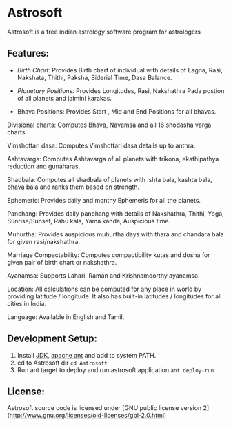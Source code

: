 Astrosoft
=========

Astrosoft is a free indian astrology software program for astrologers

Features:
---------

+ *Birth Chart:*   Provides Birth chart of individual with details of Lagna, Rasi, Nakshata, Thithi, Paksha, Siderial Time, Dasa Balance. 

+ *Planetary Positions:*   Provides Longitudes, Rasi, Nakshathra Pada postion of all planets and jaimini karakas. 

+ Bhava Positions:   Provides Start , Mid and End Positions for all bhavas. 

Divisional charts:  Computes Bhava, Navamsa and all 16 shodasha varga charts. 

Vimshottari dasa:  Computes Vimshottari dasa details up to anthra. 

Ashtavarga:  Computes Ashtavarga of all planets with trikona, ekathipathya reduction and gunaharas. 

Shadbala:  Computes all shadbala of planets with ishta bala, kashta bala, bhava bala and ranks them based on strength. 

Ephemeris:  Provides daily and monthy Ephemeris for all the planets. 

Panchang:  Provides daily panchang with details of Nakshathra, Thithi, Yoga, Sunrise/Sunset, Rahu kala, Yama kanda, Auspicious time. 

Muhurtha:  Provides auspicious muhurtha days with thara and chandara bala for given rasi/nakshathra. 

Marriage Compactability:  Computes compactibility kutas and dosha for given pair of birth chart or nakshathra. 

Ayanamsa:  Supports Lahari, Raman and Krishnamoorthy ayanamsa. 

Location:  All calculations can be computed for any place in world by providing latitude / longitude. It also has built-in latitudes / longitudes for all cities in India. 

Language:  Available in English and Tamil. 

Development Setup:
-------------------

1. Install [JDK](http://www.oracle.com/technetwork/java/javase/downloads/index.html), [apache ant](http://ant.apache.org/bindownload.cgi) and add to system PATH.
2. cd to Astrosoft dir `cd Astrosoft`
3. Run ant target to deploy and run astrosoft application `ant deploy-run`

License:
---------
Astrosoft source code is licensed under [GNU public license version 2] (http://www.gnu.org/licenses/old-licenses/gpl-2.0.html)
